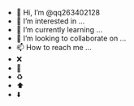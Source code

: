 - 👋 Hi, I’m @qq263402128
- 👀 I’m interested in ...
- 🌱 I’m currently learning ...
- 💞️ I’m looking to collaborate on ...
- 📫 How to reach me ...
- :x:
- :snake:
- :recycle:
- :arrow_up:
- :arrow_down:

<!---
qq263402128/qq263402128 is a ✨ special ✨ repository because its `README.md` (this file) appears on your GitHub profile.
You can click the Preview link to take a look at your changes.
--->
